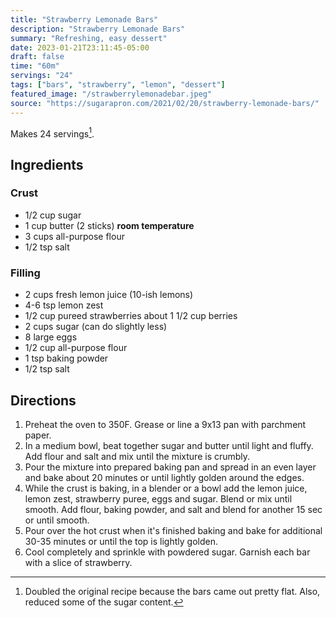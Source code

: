 ```yaml
---
title: "Strawberry Lemonade Bars"
description: "Strawberry Lemonade Bars"
summary: "Refreshing, easy dessert"
date: 2023-01-21T23:11:45-05:00
draft: false
time: "60m"
servings: "24"
tags: ["bars", "strawberry", "lemon", "dessert"]
featured_image: "/strawberrylemonadebar.jpeg"
source: "https://sugarapron.com/2021/02/20/strawberry-lemonade-bars/"
---
```


Makes 24 servings[^1].

## Ingredients

### Crust
- 1/2 cup sugar
- 1 cup butter (2 sticks) **room temperature**
- 3 cups all-purpose flour
- 1/2 tsp salt

### Filling
- 2 cups fresh lemon juice (10-ish lemons)
- 4-6 tsp lemon zest
- 1/2 cup pureed strawberries about 1 1/2 cup berries
- 2 cups sugar (can do slightly less)
- 8 large eggs
- 1/2 cup all-purpose flour
- 1 tsp baking powder
- 1/2 tsp salt

## Directions

1. Preheat the oven to 350F. Grease or line a 9x13 pan with parchment paper.
2. In a medium bowl, beat together sugar and butter until light and fluffy. Add flour and salt and mix until the mixture is crumbly.
3. Pour the mixture into prepared baking pan and spread in an even layer and bake about 20 minutes or until lightly golden around the edges.
4. While the crust is baking, in a blender or a bowl add the lemon juice, lemon zest, strawberry puree, eggs and sugar. Blend or mix until smooth. Add flour, baking powder, and salt and blend for another 15 sec or until smooth.
5. Pour over the hot crust when it's finished baking and bake for additional 30-35 minutes or until the top is lightly golden.
6. Cool completely and sprinkle with powdered sugar. Garnish each bar with a slice of strawberry.

[^1]: Doubled the original recipe because the bars came out pretty flat. Also, reduced some of the sugar content.